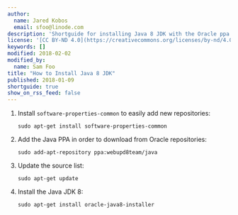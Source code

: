 ```yaml
---
author:
  name: Jared Kobos
  email: sfoo@linode.com
description: 'Shortguide for installing Java 8 JDK with the Oracle ppa repositories.'
license: '[CC BY-ND 4.0](https://creativecommons.org/licenses/by-nd/4.0)'
keywords: []
modified: 2018-02-02
modified_by:
  name: Sam Foo
title: "How to Install Java 8 JDK"
published: 2018-01-09
shortguide: true
show_on_rss_feed: false
---
```


1.  Install `software-properties-common` to easily add new repositories:

        sudo apt-get install software-properties-common

2.  Add the Java PPA in order to download from Oracle repositories:

        sudo add-apt-repository ppa:webupd8team/java

3.  Update the source list:

        sudo apt-get update

4.  Install the Java JDK 8:

        sudo apt-get install oracle-java8-installer
